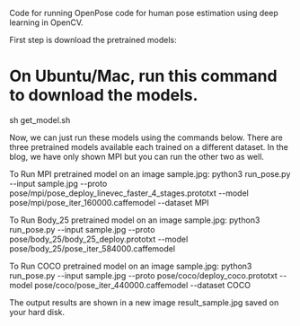 Code for running OpenPose code for human pose estimation using deep learning in OpenCV. 

First step is download the pretrained models:

# On Ubuntu/Mac, run this command to download the models.
sh get_model.sh

Now, we can just run these models using the commands below. There are three pretrained models available each trained on a different dataset. In the blog, we have only shown MPI but you can run the other two as well. 

To Run MPI pretrained model on an image sample.jpg:
python3 run_pose.py --input sample.jpg --proto pose/mpi/pose_deploy_linevec_faster_4_stages.prototxt  --model pose/mpi/pose_iter_160000.caffemodel --dataset MPI

To Run Body_25 pretrained model on an image sample.jpg:
python3 run_pose.py --input sample.jpg --proto pose/body_25/body_25_deploy.prototxt  --model pose/body_25/pose_iter_584000.caffemodel


To Run COCO pretrained model on an image sample.jpg:
python3 run_pose.py --input sample.jpg --proto pose/coco/deploy_coco.prototxt  --model pose/coco/pose_iter_440000.caffemodel --dataset COCO

The output results are shown in a new image result_sample.jpg saved on your hard disk.  
